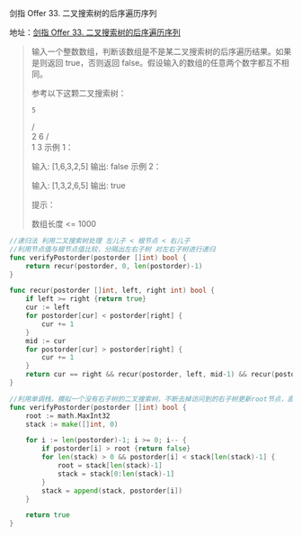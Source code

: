 剑指 Offer 33. 二叉搜索树的后序遍历序列

地址：[剑指 Offer 33. 二叉搜索树的后序遍历序列](https://leetcode-cn.com/problems/er-cha-sou-suo-shu-de-hou-xu-bian-li-xu-lie-lcof/)

>输入一个整数数组，判断该数组是不是某二叉搜索树的后序遍历结果。如果是则返回 true，否则返回 false。假设输入的数组的任意两个数字都互不相同。
>
> 
>
>参考以下这颗二叉搜索树：
>
>     5
>    / \
>   2   6
>  / \
> 1   3
>示例 1：
>
>输入: [1,6,3,2,5]
>输出: false
>示例 2：
>
>输入: [1,3,2,6,5]
>输出: true
>
>
>提示：
>
>数组长度 <= 1000
>

```go
//递归法 利用二叉搜索树处理 左儿子 < 根节点 < 右儿子
//利用节点值与根节点值比较，分隔出左右子树 对左右子树进行递归
func verifyPostorder(postorder []int) bool {
    return recur(postorder, 0, len(postorder)-1)
}

func recur(postorder []int, left, right int) bool {
    if left >= right {return true}
    cur := left
    for postorder[cur] < postorder[right] {
        cur += 1
    }
    mid := cur
    for postorder[cur] > postorder[right] {
        cur += 1
    }
    return cur == right && recur(postorder, left, mid-1) && recur(postorder, mid, right-1)
}

//利用单调栈，模拟一个没有右子树的二叉搜索树，不断去掉访问到的右子树更新root节点，直到全部节点出入栈一次
func verifyPostorder(postorder []int) bool {
    root := math.MaxInt32
    stack := make([]int, 0)

    for i := len(postorder)-1; i >= 0; i-- {
        if postorder[i] > root {return false}
        for len(stack) > 0 && postorder[i] < stack[len(stack)-1] {
            root = stack[len(stack)-1]
            stack = stack[0:len(stack)-1]
        }
        stack = append(stack, postorder[i])
    }

    return true
}
```

